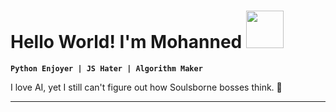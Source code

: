 # Hello World! I'm Mohanned <img src="https://i.giphy.com/media/v1.Y2lkPTc5MGI3NjExcnJoM2JmcGY0ZTNoZHppbHBlc2EzaXg0NXhyZmlmbGJhYnA3bTFyMSZlcD12MV9pbnRlcm5hbF9naWZfYnlfaWQmY3Q9cw/GEi6jx9kdjnaAdRH91/giphy.gif" width="60px" height="60px" />

**`Python Enjoyer | JS Hater | Algorithm Maker`**  

I love AI, yet I still can't figure out how Soulsborne bosses think. 🤔

---

